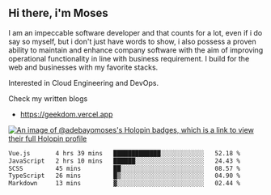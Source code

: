 ## Hi there, i'm Moses

I am an impeccable software developer and that counts for a lot, even if i do say so myself, but i don't just have words to show, i also possess a proven ability to maintain and enhance company software with the aim of improving operational functionality in line with business requirement. I build for the web and businesses with my favorite stacks.

Interested in Cloud Engineering and DevOps.

Check my written blogs
- https://geekdom.vercel.app

[![An image of @adebayomoses's Holopin badges, which is a link to view their full Holopin profile](https://holopin.me/adebayomoses)](https://holopin.io/@adebayomoses)

<!--START_SECTION:waka-->

```txt
Vue.js       4 hrs 39 mins   █████████████░░░░░░░░░░░░   52.18 %
JavaScript   2 hrs 10 mins   ██████░░░░░░░░░░░░░░░░░░░   24.43 %
SCSS         45 mins         ██░░░░░░░░░░░░░░░░░░░░░░░   08.57 %
TypeScript   26 mins         █▒░░░░░░░░░░░░░░░░░░░░░░░   04.90 %
Markdown     13 mins         ▓░░░░░░░░░░░░░░░░░░░░░░░░   02.44 %
```

<!--END_SECTION:waka-->
